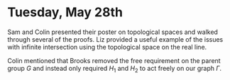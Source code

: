 Tuesday, May 28th
=================

Sam and Colin presented their poster on topological spaces and walked through several of the proofs. Liz provided a useful example of the issues with infinite intersection using the topological space on the real line.

Colin mentioned that Brooks removed the free requirement on the parent group $G$ and instead only required $H_1$ and $H_2$ to act freely on our graph $\Gamma$.